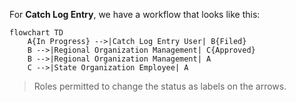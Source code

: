 For **Catch Log Entry**, we have a workflow that looks like this:

```mermaid
flowchart TD
    A{In Progress} -->|Catch Log Entry User| B{Filed}
    B -->|Regional Organization Management| C{Approved}
    B -->|Regional Organization Management| A
    C -->|State Organization Employee| A
```

> Roles permitted to change the status as labels on the arrows.
